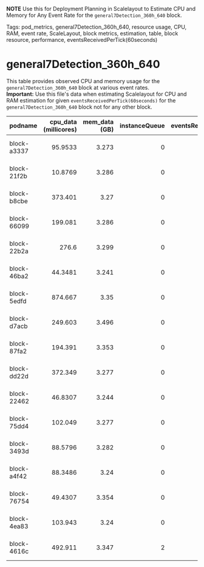 **NOTE** Use this for Deployment Planning in Scalelayout to Estimate CPU and Memory for Any Event Rate for the `general7Detection_360h_640` block.

Tags: pod_metrics, general7Detection_360h_640, resource usage, CPU, RAM, event rate, ScaleLayout, block metrics, estimation, table, block resource, performance, eventsReceivedPerTick(60seconds)

# general7Detection_360h_640

This table provides observed CPU and memory usage for the `general7Detection_360h_640` block at various event rates.  
**Important:**  Use this file's data when estimating Scalelayout for CPU and RAM estimation for given `eventsReceivedPerTick(60seconds)` for the `general7Detection_360h_640` block not for any other block.

| podname     |   cpu_data (millicores) |   mem_data (GB) |   instanceQueue |   eventsReceivedPerTick(60seconds) | updateTime          |
|:------------|------------------------:|----------------:|----------------:|-----------------------------------:|:--------------------|
| block-a3337 |                 95.9533 |           3.273 |               0 |                                363 | 2025-06-24 06:36:13 |
| block-21f2b |                 10.8769 |           3.286 |               0 |                                  0 | 2025-06-24 06:36:09 |
| block-b8cbe |                373.401  |           3.27  |               0 |                               1247 | 2025-06-24 06:35:59 |
| block-66099 |                199.081  |           3.286 |               0 |                                680 | 2025-06-24 06:36:20 |
| block-22b2a |                276.6    |           3.299 |               0 |                               1124 | 2025-06-24 06:35:59 |
| block-46ba2 |                 44.3481 |           3.241 |               0 |                                185 | 2025-06-24 06:36:14 |
| block-5edfd |                874.667  |           3.35  |               0 |                               2312 | 2025-06-24 06:36:03 |
| block-d7acb |                249.603  |           3.496 |               0 |                                937 | 2025-06-24 06:36:13 |
| block-87fa2 |                194.391  |           3.353 |               0 |                                781 | 2025-06-24 06:35:54 |
| block-dd22d |                372.349  |           3.277 |               0 |                               1315 | 2025-06-24 06:35:45 |
| block-22462 |                 46.8307 |           3.244 |               0 |                                198 | 2025-06-24 06:35:46 |
| block-75dd4 |                102.049  |           3.277 |               0 |                                360 | 2025-06-24 06:35:44 |
| block-3493d |                 88.5796 |           3.282 |               0 |                                301 | 2025-06-24 06:35:41 |
| block-a4f42 |                 88.3486 |           3.24  |               0 |                                300 | 2025-06-24 06:35:23 |
| block-76754 |                 49.4307 |           3.354 |               0 |                                125 | 2025-06-24 06:35:44 |
| block-4ea83 |                103.943  |           3.24  |               0 |                                360 | 2025-06-24 06:35:38 |
| block-4616c |                492.911  |           3.347 |               2 |                               1354 | 2025-06-24 06:36:08 |

